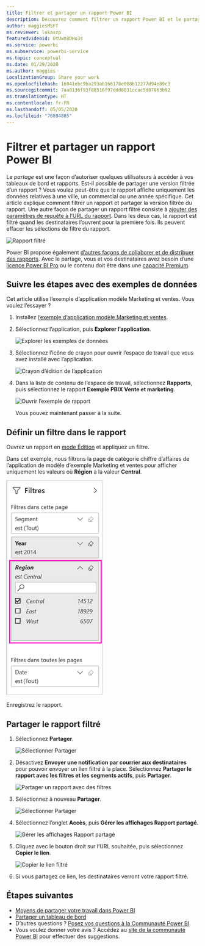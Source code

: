 ```yaml
---
title: Filtrer et partager un rapport Power BI
description: Découvrez comment filtrer un rapport Power BI et le partager avec les collègues de votre organisation.
author: maggiesMSFT
ms.reviewer: lukaszp
featuredvideoid: 0tUwn8DHo3s
ms.service: powerbi
ms.subservice: powerbi-service
ms.topic: conceptual
ms.date: 01/29/2020
ms.author: maggies
LocalizationGroup: Share your work
ms.openlocfilehash: 16041ebc9ba293ab166178e008b12277d94e89c3
ms.sourcegitcommit: 7aa0136f93f88516f97ddd8031ccac5d07863b92
ms.translationtype: HT
ms.contentlocale: fr-FR
ms.lasthandoff: 05/05/2020
ms.locfileid: "76894805"
---
```

# <a name="filter-and-share-a-power-bi-report"></a>Filtrer et partager un rapport Power BI
Le *partage* est une façon d’autoriser quelques utilisateurs à accéder à vos tableaux de bord et rapports. Est-il possible de partager une version filtrée d’un rapport ? Vous voulez peut-être que le rapport affiche uniquement les données relatives à une ville, un commercial ou une année spécifique. Cet article explique comment filtrer un rapport et partager la version filtrée du rapport. Une autre façon de partager un rapport filtré consiste à [ajouter des paramètres de requête à l’URL du rapport](service-url-filters.md). Dans les deux cas, le rapport est filtré quand les destinataires l’ouvrent pour la première fois. Ils peuvent effacer les sélections de filtre du rapport.

![Rapport filtré](media/service-share-reports/power-bi-share-filter-pane-report.png)

Power BI propose également [d’autres façons de collaborer et de distribuer des rapports](service-how-to-collaborate-distribute-dashboards-reports.md). Avec le partage, vous et vos destinataires avez besoin d’une [licence Power BI Pro](service-features-license-type.md) ou le contenu doit être dans une [capacité Premium](service-premium-what-is.md). 

## <a name="follow-along-with-sample-data"></a>Suivre les étapes avec des exemples de données

Cet article utilise l’exemple d’application modèle Marketing et ventes. Vous voulez l’essayer ? 

1. Installez [l’exemple d’application modèle Marketing et ventes](https://appsource.microsoft.com/product/power-bi/microsoft-retail-analysis-sample.salesandmarketingsample?tab=Overview).
2. Sélectionnez l’application, puis **Explorer l’application**.

   ![Explorer les exemples de données](media/service-share-reports/power-bi-sample-explore-data.png)

3. Sélectionnez l’icône de crayon pour ouvrir l’espace de travail que vous avez installé avec l’application.

    ![Crayon d’édition de l’application](media/service-share-reports/power-bi-edit-pencil-app.png)

4. Dans la liste de contenu de l’espace de travail, sélectionnez **Rapports**, puis sélectionnez le rapport **Exemple PBIX Vente et marketing**.

    ![Ouvrir l’exemple de rapport](media/service-share-reports/power-bi-open-sample-report.png)

    Vous pouvez maintenant passer à la suite.

## <a name="set-a-filter-in-the-report"></a>Définir un filtre dans le rapport

Ouvrez un rapport en [mode Édition](consumer/end-user-reading-view.md) et appliquez un filtre.

Dans cet exemple, nous filtrons la page de catégorie chiffre d’affaires de l’application de modèle d’exemple Marketing et ventes pour afficher uniquement les valeurs où **Région** a la valeur **Central**. 
 
![Volet Filtre du rapport](media/service-share-reports/power-bi-share-report-filter.png)

Enregistrez le rapport.

## <a name="share-the-filtered-report"></a>Partager le rapport filtré

1. Sélectionnez **Partager**.

   ![Sélectionner Partager](media/service-share-reports/power-bi-share.png)

2. Désactivez **Envoyer une notification par courrier aux destinataires** pour pouvoir envoyer un lien filtré à la place. Sélectionnez **Partager le rapport avec les filtres et les segments actifs**, puis **Partager**.

    ![Partager un rapport avec des filtres](media/service-share-reports/power-bi-share-with-filters.png)

4. Sélectionnez à nouveau **Partager**.

   ![Sélectionner Partager](media/service-share-reports/power-bi-share.png)

5. Sélectionnez l’onglet **Accès**, puis **Gérer les affichages Rapport partagé**.

    ![Gérer les affichages Rapport partagé](media/service-share-reports/power-bi-manage-shared-report-views.png)

6. Cliquez avec le bouton droit sur l’URL souhaitée, puis sélectionnez **Copier le lien**.

    ![Copier le lien filtré](media/service-share-reports/power-bi-copy-filtered-link.png)

7. Si vous partagez ce lien, les destinataires verront votre rapport filtré. 


## <a name="next-steps"></a>Étapes suivantes
* [Moyens de partager votre travail dans Power BI](service-how-to-collaborate-distribute-dashboards-reports.md)
* [Partager un tableau de bord](service-share-dashboards.md)
* D’autres questions ? [Posez vos questions à la Communauté Power BI](https://community.powerbi.com/).
* Vous voulez donner votre avis ? Accédez au [site de la communauté Power BI](https://community.powerbi.com/) pour effectuer des suggestions.

